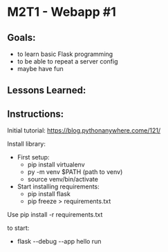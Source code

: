 # M2T1 - Webapp #1

## Goals:
- to learn basic Flask programming
- to be able to repeat a server config
- maybe have fun

## Lessons Learned:

## Instructions:

Initial tutorial: https://blog.pythonanywhere.come/121/

Install library:
- First setup:
    - pip install virtualenv
    - py -m venv $PATH (path to venv)
    - source venv/bin/activate
- Start installing requirements:
    - pip install flask
    - pip freeze > requirements.txt

Use pip install -r requirements.txt

to start:
- flask --debug --app hello run